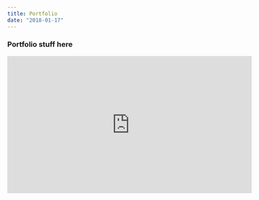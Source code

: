 ```yaml
---
title: Portfolio
date: "2018-01-17"
---
```


### Portfolio stuff here

<iframe width="560" height="315" src="https://www.youtube.com/embed/4SZl1r2O_bY" frameborder="0" allowfullscreen></iframe>